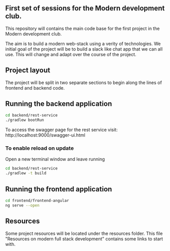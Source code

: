 ## First set of sessions for the Modern development club.

This repository will contains the main code base for the first project in the Modern development club.

The aim is to build a modern web-stack using a verity of technologies. We initial goal of the project will be to build a slack like chat app that we can all use. This will change and adapt over the course of the project.

## Project layout

The project will be split in two separate sections to begin along the lines of frontend and backend code.

## Running the backend application

``` bash
cd backend/rest-service
./gradlew bootRun
```

To access the swagger page for the rest service visit: http://localhost:9000/swagger-ui.html

### To enable reload on update

Open a new terminal window and leave running
``` bash
cd backend/rest-service
./gradlew -t build
```

## Running the frontend application

``` bash
cd frontend/frontend-angular
ng serve --open
```

## Resources

Some project resources will be located under the resources folder. This file "Resources on modern full stack development" contains some links to start with.
